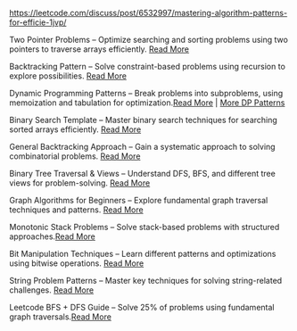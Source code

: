 https://leetcode.com/discuss/post/6532997/mastering-algorithm-patterns-for-efficie-1jvp/


Two Pointer Problems – Optimize searching and sorting problems using two pointers to traverse arrays efficiently. [Read More](https://lnkd.in/dK_fB-Eg)

Backtracking Pattern – Solve constraint-based problems using recursion to explore possibilities. [Read More](https://lnkd.in/dDGsdfps)

Dynamic Programming Patterns – Break problems into subproblems, using memoization and tabulation for optimization.[Read More](https://lnkd.in/dX7a4cau) | [More DP Patterns](https://lnkd.in/db2tAp27)

Binary Search Template – Master binary search techniques for searching sorted arrays efficiently. [Read More](https://lnkd.in/dxk7kdeb)

General Backtracking Approach – Gain a systematic approach to solving combinatorial problems. [Read More](https://lnkd.in/drsHxsZh)

Binary Tree Traversal & Views – Understand DFS, BFS, and different tree views for problem-solving. [Read More](https://lnkd.in/dxGcKx65)

Graph Algorithms for Beginners – Explore fundamental graph traversal techniques and patterns. [Read More](https://lnkd.in/dkpyiB3R)

Monotonic Stack Problems – Solve stack-based problems with structured approaches.[Read More](https://lnkd.in/dtmFMzDJ)

Bit Manipulation Techniques – Learn different patterns and optimizations using bitwise operations. [Read More](https://lnkd.in/d-rfVNx2)

String Problem Patterns – Master key techniques for solving string-related challenges. [Read More](https://lnkd.in/dCy_j-vw)

Leetcode BFS + DFS Guide – Solve 25% of problems using fundamental graph traversals.[Read More](https://lnkd.in/dtaEpzrC)


